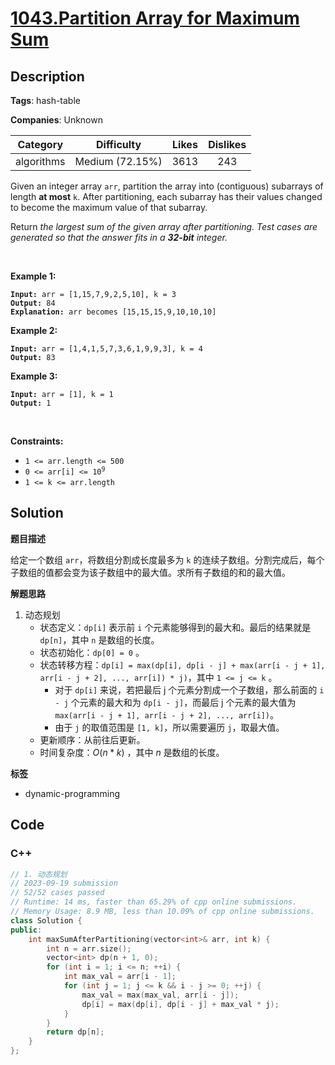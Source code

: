 # [1043.Partition Array for Maximum Sum](https://leetcode.com/problems/partition-array-for-maximum-sum/description/)

## Description

**Tags**: hash-table

**Companies**: Unknown

|  Category  |   Difficulty    | Likes | Dislikes |
| :--------: | :-------------: | :---: | :------: |
| algorithms | Medium (72.15%) | 3613  |   243    |

<p>Given an integer array <code>arr</code>, partition the array into (contiguous) subarrays of length <strong>at most</strong> <code>k</code>. After partitioning, each subarray has their values changed to become the maximum value of that subarray.</p>
<p>Return <em>the largest sum of the given array after partitioning. Test cases are generated so that the answer fits in a <strong>32-bit</strong> integer.</em></p>
<p>&nbsp;</p>
<p><strong class="example">Example 1:</strong></p>
<pre><code><strong>Input:</strong> arr = [1,15,7,9,2,5,10], k = 3
<strong>Output:</strong> 84
<strong>Explanation:</strong> arr becomes [15,15,15,9,10,10,10]</code></pre>
<p><strong class="example">Example 2:</strong></p>
<pre><code><strong>Input:</strong> arr = [1,4,1,5,7,3,6,1,9,9,3], k = 4
<strong>Output:</strong> 83</code></pre>
<p><strong class="example">Example 3:</strong></p>
<pre><code><strong>Input:</strong> arr = [1], k = 1
<strong>Output:</strong> 1</code></pre>
<p>&nbsp;</p>
<p><strong>Constraints:</strong></p>
<ul>
  <li><code>1 &lt;= arr.length &lt;= 500</code></li>
  <li><code>0 &lt;= arr[i] &lt;= 10<sup>9</sup></code></li>
  <li><code>1 &lt;= k &lt;= arr.length</code></li>
</ul>

## Solution

**题目描述**

给定一个数组 `arr`，将数组分割成长度最多为 `k` 的连续子数组。分割完成后，每个子数组的值都会变为该子数组中的最大值。求所有子数组的和的最大值。

**解题思路**

1. 动态规划
   - 状态定义：`dp[i]` 表示前 `i` 个元素能够得到的最大和。最后的结果就是 `dp[n]`，其中 `n` 是数组的长度。
   - 状态初始化：`dp[0] = 0` 。
   - 状态转移方程：`dp[i] = max(dp[i], dp[i - j] + max(arr[i - j + 1], arr[i - j + 2], ..., arr[i]) * j)`，其中 `1 <= j <= k` 。
     - 对于 `dp[i]` 来说，若把最后 j 个元素分割成一个子数组，那么前面的 `i - j` 个元素的最大和为 `dp[i - j]`，而最后 j 个元素的最大值为 `max(arr[i - j + 1], arr[i - j + 2], ..., arr[i])`。
     - 由于 `j` 的取值范围是 `[1, k]`，所以需要遍历 `j`，取最大值。
   - 更新顺序：从前往后更新。
   - 时间复杂度：$O(n*k)$ ，其中 $n$ 是数组的长度。

**标签**

- dynamic-programming

<!-- code start -->
## Code

### C++

```cpp
// 1. 动态规划
// 2023-09-19 submission
// 52/52 cases passed
// Runtime: 14 ms, faster than 65.29% of cpp online submissions.
// Memory Usage: 8.9 MB, less than 10.09% of cpp online submissions.
class Solution {
public:
    int maxSumAfterPartitioning(vector<int>& arr, int k) {
        int n = arr.size();
        vector<int> dp(n + 1, 0);
        for (int i = 1; i <= n; ++i) {
            int max_val = arr[i - 1];
            for (int j = 1; j <= k && i - j >= 0; ++j) {
                max_val = max(max_val, arr[i - j]);
                dp[i] = max(dp[i], dp[i - j] + max_val * j);
            }
        }
        return dp[n];
    }
};
```

<!-- code end -->
